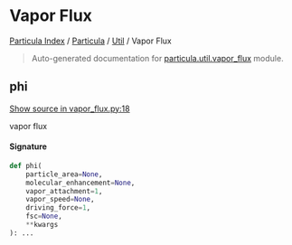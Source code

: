 # Vapor Flux

[Particula Index](../../README.md#particula-index) / [Particula](../index.md#particula) / [Util](./index.md#util) / Vapor Flux

> Auto-generated documentation for [particula.util.vapor_flux](https://github.com/uncscode/particula/blob/main/particula/util/vapor_flux.py) module.

## phi

[Show source in vapor_flux.py:18](https://github.com/uncscode/particula/blob/main/particula/util/vapor_flux.py#L18)

vapor flux

#### Signature

```python
def phi(
    particle_area=None,
    molecular_enhancement=None,
    vapor_attachment=1,
    vapor_speed=None,
    driving_force=1,
    fsc=None,
    **kwargs
): ...
```
